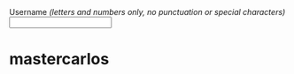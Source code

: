 <form> <label for="username">Username <i>(letters and numbers only, no punctuation or special characters)</i></label><br> <input name="username" id="username" pattern="[A-Za-z0-9]+"> </form>

# mastercarlos
